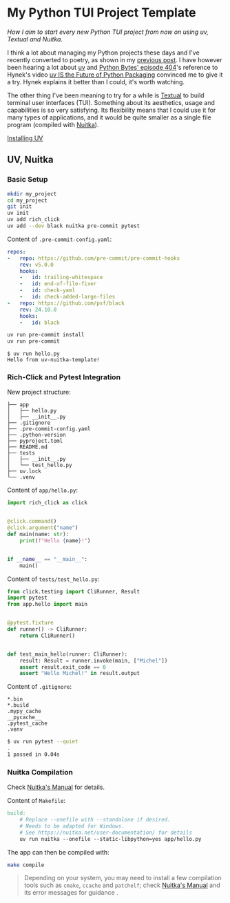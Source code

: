 # My Python TUI Project Template

*How I aim to start every new Python TUI project from now on using uv, Textual and Nuitka.*

I think a lot about managing my Python projects these days and I've recently converted to poetry, as shown in my [previous post](2024-09-28.md). I have however been hearing a lot about [uv](https://github.com/astral-sh/uv) and [Python Bytes' episode 404](https://pythonbytes.fm/episodes/show/404/the-lost-episode)'s reference to Hynek's video [uv IS the Future of Python Packaging](https://www.youtube.com/watch?v=8UuW8o4bHbw) convinced me to give it a try. Hynek explains it better than I could, it's worth watching.

The other thing I've been meaning to try for a while is [Textual](https://textual.textualize.io/) to build terminal user interfaces (TUI). Something about its aesthetics, usage and capabilities is so very satisfying. Its flexibility means that I could use it for many types of applications, and it would be quite smaller as a single file program (compiled with [Nuitka](https://nuitka.net/)).

[Installing UV](https://docs.astral.sh/uv/getting-started/installation/)

## UV, Nuitka

### Basic Setup

```sh
mkdir my_project
cd my_project
git init
uv init
uv add rich_click
uv add --dev black nuitka pre-commit pytest
```

Content of `.pre-commit-config.yaml`:

```yaml
repos:
-   repo: https://github.com/pre-commit/pre-commit-hooks
    rev: v5.0.0
    hooks:
    -   id: trailing-whitespace
    -   id: end-of-file-fixer
    -   id: check-yaml
    -   id: check-added-large-files
-   repo: https://github.com/psf/black
    rev: 24.10.0
    hooks:
    -   id: black
```

```sh
uv run pre-commit install
uv run pre-commit
```

```
$ uv run hello.py
Hello from uv-nuitka-template!
```

### Rich-Click and Pytest Integration

New project structure:

```
├── app
│   ├── hello.py
│   ├── __init__.py
├── .gitignore
├── .pre-commit-config.yaml
├── .python-version
├── pyproject.toml
├── README.md
├── tests
│   ├── __init__.py
│   └── test_hello.py
├── uv.lock
└── .venv
```

Content of `app/hello.py`:

```python
import rich_click as click


@click.command()
@click.argument("name")
def main(name: str):
    print(f"Hello {name}!")


if __name__ == "__main__":
    main()
```

Content of `tests/test_hello.py`:

```python
from click.testing import CliRunner, Result
import pytest
from app.hello import main


@pytest.fixture
def runner() -> CliRunner:
    return CliRunner()


def test_main_hello(runner: CliRunner):
    result: Result = runner.invoke(main, ["Michel"])
    assert result.exit_code == 0
    assert "Hello Michel!" in result.output
```

Content of `.gitignore`:

```
*.bin
*.build
.mypy_cache
__pycache__
.pytest_cache
.venv
```

```bash
$ uv run pytest --quiet
.                                                                                                     [100%]
1 passed in 0.04s
```

### Nuitka Compilation

Check [Nuitka's Manual](https://nuitka.net/user-documentation/) for details.

Content of `Makefile`:

```Makefile
build:
	# Replace --onefile with --standalone if desired.
	# Needs to be adapted for Windows.
	# See https://nuitka.net/user-documentation/ for details
	uv run nuitka --onefile --static-libpython=yes app/hello.py
```

The app can then be compiled with:

```bash
make compile
```

>Depending on your system, you may need to install a few compilation tools such as `cmake`, `ccache` and `patchelf`; check [Nuitka's Manual](https://nuitka.net/user-documentation/) and its error messages for guidance .